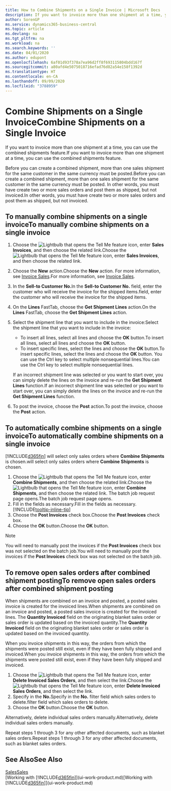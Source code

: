 ```yaml
---
title: How to Combine Shipments on a Single Invoice | Microsoft Docs
description: If you want to invoice more than one shipment at a time, you can use the combined shipments feature.
author: SorenGP
ms.service: dynamics365-business-central
ms.topic: article
ms.devlang: na
ms.tgt_pltfrm: na
ms.workload: na
ms.search.keywords: ''
ms.date: 04/01/2020
ms.author: edupont
ms.openlocfilehash: 6af01d93f378a7ea96d2ff8f693115804bdd167f
ms.sourcegitcommit: a80afd4e5075018716efad76d82a54e158f1392d
ms.translationtype: HT
ms.contentlocale: en-CA
ms.lasthandoff: 09/09/2020
ms.locfileid: "3788959"
---
```

# <a name="combine-shipments-on-a-single-invoice"></a><span data-ttu-id="39444-103">Combine Shipments on a Single Invoice</span><span class="sxs-lookup"><span data-stu-id="39444-103">Combine Shipments on a Single Invoice</span></span>
<span data-ttu-id="39444-104">If you want to invoice more than one shipment at a time, you can use the combined shipments feature.</span><span class="sxs-lookup"><span data-stu-id="39444-104">If you want to invoice more than one shipment at a time, you can use the combined shipments feature.</span></span>  

<span data-ttu-id="39444-105">Before you can create a combined shipment, more than one sales shipment for the same customer in the same currency must be posted.</span><span class="sxs-lookup"><span data-stu-id="39444-105">Before you can create a combined shipment, more than one sales shipment for the same customer in the same currency must be posted.</span></span> <span data-ttu-id="39444-106">In other words, you must have create two or more sales orders and post them as shipped, but not invoiced.</span><span class="sxs-lookup"><span data-stu-id="39444-106">In other words, you must have create two or more sales orders and post them as shipped, but not invoiced.</span></span> 

## <a name="to-manually-combine-shipments-on-a-single-invoice"></a><span data-ttu-id="39444-107">To manually combine shipments on a single invoice</span><span class="sxs-lookup"><span data-stu-id="39444-107">To manually combine shipments on a single invoice</span></span>  
1. <span data-ttu-id="39444-108">Choose the ![Lightbulb that opens the Tell Me feature](media/ui-search/search_small.png "Tell me what you want to do") icon, enter **Sales Invoices**, and then choose the related link.</span><span class="sxs-lookup"><span data-stu-id="39444-108">Choose the ![Lightbulb that opens the Tell Me feature](media/ui-search/search_small.png "Tell me what you want to do") icon, enter **Sales Invoices**, and then choose the related link.</span></span>  
2. <span data-ttu-id="39444-109">Choose the **New** action.</span><span class="sxs-lookup"><span data-stu-id="39444-109">Choose the **New** action.</span></span> <span data-ttu-id="39444-110">For more information, see [Invoice Sales](sales-how-invoice-sales.md).</span><span class="sxs-lookup"><span data-stu-id="39444-110">For more information, see [Invoice Sales](sales-how-invoice-sales.md).</span></span>
3. <span data-ttu-id="39444-111">In the **Sell-to Customer No.**</span><span class="sxs-lookup"><span data-stu-id="39444-111">In the **Sell-to Customer No.**</span></span> <span data-ttu-id="39444-112">field, enter the customer who will receive the invoice for the shipped items.</span><span class="sxs-lookup"><span data-stu-id="39444-112">field, enter the customer who will receive the invoice for the shipped items.</span></span>  
4. <span data-ttu-id="39444-113">On the **Lines** FastTab, choose the **Get Shipment Lines** action.</span><span class="sxs-lookup"><span data-stu-id="39444-113">On the **Lines** FastTab, choose the **Get Shipment Lines** action.</span></span>  
5. <span data-ttu-id="39444-114">Select the shipment line that you want to include in the invoice:</span><span class="sxs-lookup"><span data-stu-id="39444-114">Select the shipment line that you want to include in the invoice:</span></span>  

    - <span data-ttu-id="39444-115">To insert all lines, select all lines and choose the **OK** button.</span><span class="sxs-lookup"><span data-stu-id="39444-115">To insert all lines, select all lines and choose the **OK** button.</span></span>  
    - <span data-ttu-id="39444-116">To insert specific lines, select the lines and choose the **OK** button.</span><span class="sxs-lookup"><span data-stu-id="39444-116">To insert specific lines, select the lines and choose the **OK** button.</span></span> <span data-ttu-id="39444-117">You can use the Ctrl key to select multiple nonsequential lines.</span><span class="sxs-lookup"><span data-stu-id="39444-117">You can use the Ctrl key to select multiple nonsequential lines.</span></span>  

    <span data-ttu-id="39444-118">If an incorrect shipment line was selected or you want to start over, you can simply delete the lines on the invoice and re-run the **Get Shipment Lines** function.</span><span class="sxs-lookup"><span data-stu-id="39444-118">If an incorrect shipment line was selected or you want to start over, you can simply delete the lines on the invoice and re-run the **Get Shipment Lines** function.</span></span>  
7. <span data-ttu-id="39444-119">To post the invoice, choose the **Post** action.</span><span class="sxs-lookup"><span data-stu-id="39444-119">To post the invoice, choose the **Post** action.</span></span>  

## <a name="to-automatically-combine-shipments-on-a-single-invoice"></a><span data-ttu-id="39444-120">To automatically combine shipments on a single invoice</span><span class="sxs-lookup"><span data-stu-id="39444-120">To automatically combine shipments on a single invoice</span></span>  
[!INCLUDE[d365fin](includes/d365fin_md.md)] <span data-ttu-id="39444-121">will select only sales orders where **Combine Shipments** is chosen.</span><span class="sxs-lookup"><span data-stu-id="39444-121">will select only sales orders where **Combine Shipments** is chosen.</span></span> 

1. <span data-ttu-id="39444-122">Choose the ![Lightbulb that opens the Tell Me feature](media/ui-search/search_small.png "Tell me what you want to do") icon, enter **Combine Shipments**, and then choose the related link.</span><span class="sxs-lookup"><span data-stu-id="39444-122">Choose the ![Lightbulb that opens the Tell Me feature](media/ui-search/search_small.png "Tell me what you want to do") icon, enter **Combine Shipments**, and then choose the related link.</span></span> <span data-ttu-id="39444-123">The batch job request page opens.</span><span class="sxs-lookup"><span data-stu-id="39444-123">The batch job request page opens.</span></span>  
2. <span data-ttu-id="39444-124">Fill in the fields as necessary.</span><span class="sxs-lookup"><span data-stu-id="39444-124">Fill in the fields as necessary.</span></span> [!INCLUDE[tooltip-inline-tip](includes/tooltip-inline-tip_md.md)]
3. <span data-ttu-id="39444-125">Choose the **Post Invoices** check box.</span><span class="sxs-lookup"><span data-stu-id="39444-125">Choose the **Post Invoices** check box.</span></span>  
4. <span data-ttu-id="39444-126">Choose the **OK** button.</span><span class="sxs-lookup"><span data-stu-id="39444-126">Choose the **OK** button.</span></span>  

> [!NOTE]  
>  <span data-ttu-id="39444-127">You will need to manually post the invoices if the **Post Invoices** check box was not selected on the batch job.</span><span class="sxs-lookup"><span data-stu-id="39444-127">You will need to manually post the invoices if the **Post Invoices** check box was not selected on the batch job.</span></span>  

## <a name="to-remove-open-sales-orders-after-combined-shipment-posting"></a><span data-ttu-id="39444-128">To remove open sales orders after combined shipment posting</span><span class="sxs-lookup"><span data-stu-id="39444-128">To remove open sales orders after combined shipment posting</span></span> 
<span data-ttu-id="39444-129">When shipments are combined on an invoice and posted, a posted sales invoice is created for the invoiced lines.</span><span class="sxs-lookup"><span data-stu-id="39444-129">When shipments are combined on an invoice and posted, a posted sales invoice is created for the invoiced lines.</span></span> <span data-ttu-id="39444-130">The **Quantity Invoiced** field on the originating blanket sales order or sales order is updated based on the invoiced quantity.</span><span class="sxs-lookup"><span data-stu-id="39444-130">The **Quantity Invoiced** field on the originating blanket sales order or sales order is updated based on the invoiced quantity.</span></span>  

<span data-ttu-id="39444-131">When you invoice shipments in this way, the orders from which the shipments were posted still exist, even if they have been fully shipped and invoiced.</span><span class="sxs-lookup"><span data-stu-id="39444-131">When you invoice shipments in this way, the orders from which the shipments were posted still exist, even if they have been fully shipped and invoiced.</span></span>   

1. <span data-ttu-id="39444-132">Choose the ![Lightbulb that opens the Tell Me feature](media/ui-search/search_small.png "Tell me what you want to do") icon, enter **Delete Invoiced Sales Orders**, and then select the link.</span><span class="sxs-lookup"><span data-stu-id="39444-132">Choose the ![Lightbulb that opens the Tell Me feature](media/ui-search/search_small.png "Tell me what you want to do") icon, enter **Delete Invoiced Sales Orders**, and then select the link.</span></span>  
2. <span data-ttu-id="39444-133">Specify in the **No.**</span><span class="sxs-lookup"><span data-stu-id="39444-133">Specify in the **No.**</span></span> <span data-ttu-id="39444-134">filter field which sales orders to delete.</span><span class="sxs-lookup"><span data-stu-id="39444-134">filter field which sales orders to delete.</span></span>  
3. <span data-ttu-id="39444-135">Choose the **OK** button.</span><span class="sxs-lookup"><span data-stu-id="39444-135">Choose the **OK** button.</span></span>  

<span data-ttu-id="39444-136">Alternatively, delete individual sales orders manually.</span><span class="sxs-lookup"><span data-stu-id="39444-136">Alternatively, delete individual sales orders manually.</span></span>  

<span data-ttu-id="39444-137">Repeat steps 1 through 3 for any other affected documents, such as blanket sales orders.</span><span class="sxs-lookup"><span data-stu-id="39444-137">Repeat steps 1 through 3 for any other affected documents, such as blanket sales orders.</span></span>

## <a name="see-also"></a><span data-ttu-id="39444-138">See Also</span><span class="sxs-lookup"><span data-stu-id="39444-138">See Also</span></span>  
[<span data-ttu-id="39444-139">Sales</span><span class="sxs-lookup"><span data-stu-id="39444-139">Sales</span></span>](sales-manage-sales.md)  
<span data-ttu-id="39444-140">[Working with [!INCLUDE[d365fin](includes/d365fin_md.md)]](ui-work-product.md)</span><span class="sxs-lookup"><span data-stu-id="39444-140">[Working with [!INCLUDE[d365fin](includes/d365fin_md.md)]](ui-work-product.md)</span></span>
